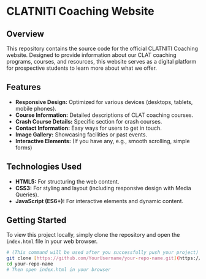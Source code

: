 # CLATNITI Coaching Website

## Overview

This repository contains the source code for the official CLATNITI Coaching website. Designed to provide information about our CLAT coaching programs, courses, and resources, this website serves as a digital platform for prospective students to learn more about what we offer.

## Features

* **Responsive Design:** Optimized for various devices (desktops, tablets, mobile phones).
* **Course Information:** Detailed descriptions of CLAT coaching courses.
* **Crash Course Details:** Specific section for crash courses.
* **Contact Information:** Easy ways for users to get in touch.
* **Image Gallery:** Showcasing facilities or past events.
* **Interactive Elements:** (If you have any, e.g., smooth scrolling, simple forms)

## Technologies Used

* **HTML5:** For structuring the web content.
* **CSS3:** For styling and layout (including responsive design with Media Queries).
* **JavaScript (ES6+):** For interactive elements and dynamic content.

## Getting Started

To view this project locally, simply clone the repository and open the `index.html` file in your web browser.

```bash
# (This command will be used after you successfully push your project)
git clone [https://github.com/YourUsername/your-repo-name.git](https://github.com/YourUsername/your-repo-name.git)
cd your-repo-name
# Then open index.html in your browser
